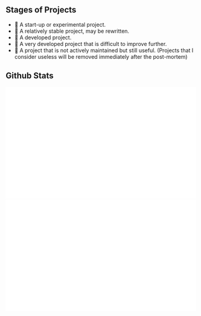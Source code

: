 ## Stages of Projects
- 🌱 A start-up or experimental project.
- 🌿 A relatively stable project, may be rewritten.
- 🌲 A developed project.
- 🌳 A very developed project that is difficult to improve further.
- 🍂 A project that is not actively maintained but still useful.
  (Projects that I consider useless will be removed immediately after the post-mortem)

## Github Stats
![](https://github.com/BlackGlory/github-stats/raw/master/generated/overview.svg)
![](https://github.com/BlackGlory/github-stats/raw/master/generated/languages.svg)
